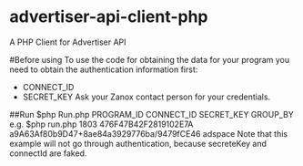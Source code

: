 # advertiser-api-client-php
A PHP Client for Advertiser API

#Before using
To use the code for obtaining the data for your program you need to obtain the authentication information first:
* CONNECT_ID
* SECRET_KEY
Ask your Zanox contact person for your credentials.

##Run
$php Run.php PROGRAM_ID CONNECT_ID SECRET_KEY GROUP_BY
e.g.
$php run.php 1803 476F47B42F2819102E7A a9A63Af80b9D47+8ae84a3929776ba/9479fCE46 adspace
Note that this example will not go through authentication, because secreteKey and connectId are faked.

